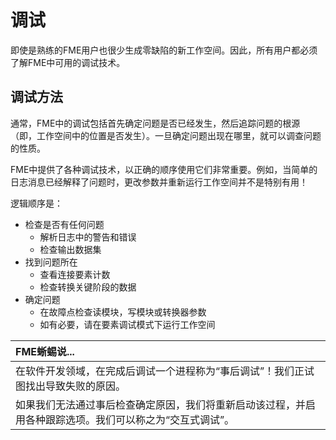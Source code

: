 # 调试

即使是熟练的FME用户也很少生成零缺陷的新工作空间。因此，所有用户都必须了解FME中可用的调试技术。

## 调试方法

通常，FME中的调试包括首先确定问题是否已经发生，然后追踪问题的根源（即，工作空间中的位置是否发生）。一旦确定问题出现在哪里，就可以调查问题的性质。

FME中提供了各种调试技术，以正确的顺序使用它们非常重要。例如，当简单的日志消息已经解释了问题时，更改参数并重新运行工作空间并不是特别有用！

逻辑顺序是：

* 检查是否有任何问题
  * 解析日志中的警告和错误
  * 检查输出数据集
* 找到问题所在
  * 查看连接要素计数
  * 检查转换关键阶段的数据
* 确定问题
  * 在故障点检查读模块，写模块或转换器参数
  * 如有必要，请在要素调试模式下运行工作空间

|  FME蜥蜴说... |
| :--- |
|  在软件开发领域，在完成后调试一个进程称为“事后调试”！我们正试图找出导致失败的原因。  |
|  如果我们无法通过事后检查确定原因，我们将重新启动该过程，并启用各种跟踪选项。我们可以称之为“交互式调试”。 |

